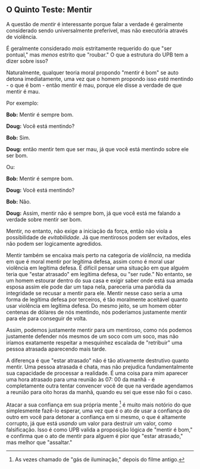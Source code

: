 ## O Quinto Teste: Mentir

A questão de *mentir* é interessante porque falar a verdade é geralmente considerado sendo universalmente preferível, mas não executória através de violência.

É geralmente considerado *mais* estritamente requerido do que "ser pontual," mas *menos* estrito que "roubar." O que a estrutura do UPB tem a dizer sobre isso?

Naturalmente, qualquer teoria moral propondo "mentir é bom" se auto detona imediatamente, uma vez que o homem propondo isso *está* mentindo - o que é bom - então mentir é mau, porque ele disse a verdade de que mentir é mau.

Por exemplo:

**Bob:** Mentir é sempre bom.

**Doug:** Você está mentindo?

**Bob:** Sim.

**Doug:** então mentir tem que ser mau, já que você está mentindo sobre ele ser bom.

Ou:

**Bob:** Mentir é sempre bom.

**Doug:** Você está mentindo?

**Bob:** Não.

**Doug:** Assim, mentir não é sempre bom, já que você está me falando a verdade sobre mentir ser bom.

Mentir, no entanto, não exige a iniciação da força, então não viola a possibilidade de *evitabilidade*. Já que mentirosos podem ser evitados, eles não podem ser logicamente agredidos.

Mentir também se encaixa mais perto na categoria de *violência*, na medida em que é moral mentir por legítima defesa, assim como é moral usar violência em legítima defesa. É difícil pensar uma situação em que alguém teria que "estar atrasado" em legítima defesa, ou "ser rude." No entanto, se um homem estourar dentro do sua casa e exigir saber onde está sua amada esposa assim ele pode dar um tapa nela, pareceria uma paródia da integridade se recusar a mentir para ele. Mentir nesse caso seria a uma forma de legítima defesa por terceiros, é tão moralmente aceitável quanto usar violência em legítima defesa. Do mesmo jeito, se um homem obter centenas de dólares de nós mentindo, nós poderíamos justamente mentir para ele para conseguir de volta.

Assim, podemos justamente mentir para um mentiroso, como nós podemos justamente defender nós mesmos de um soco com um soco, mas não iríamos exatamente respeitar a mesquinhez escalada de "retribuir" uma pessoa atrasada aparecendo mais tarde.

A diferença é que "estar atrasado" não é tão ativamente destrutivo quanto mentir. Uma pessoa atrasada é chata, mas não prejudica fundamentalmente sua capacidade de processar a realidade. É uma coisa para mim aparecer uma hora atrasado para uma reunião às 07: 00 da manhã - é completamente outra tentar convencer você de que na verdade agendamos a reunião para oito horas da manhã, quando eu sei que esse não foi o caso.

Atacar a sua confiança em sua própria mente [^5] é muito mais notório do que simplesmente fazê-lo esperar, uma vez que é o ato de usar a confiança do outro em você para detonar a confiança em si mesmo, o que é altamente corrupto, já que está *usando* um valor para destruir um valor, como falsificação. Isso é como UPB valida a proposição lógica de "mentir é bom," e confirma que o ato de mentir para alguem é pior que "estar atrasado," mas melhor que "assaltar."

[^5]: As vezes chamado de "gás de iluminação," depois do filme antigo.